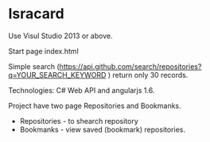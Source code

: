 # Isracard

Use Visul Studio 2013 or above.

Start page index.html

Simple search (https://api.github.com/search/repositories?q=YOUR_SEARCH_KEYWORD ) return only 30 records.

Technologies: C# Web API and angularjs 1.6.

Project have two page Repositories and Bookmanks.
- Repositories -  to shearch repository
- Bookmanks - view saved (bookmark) repositories.


